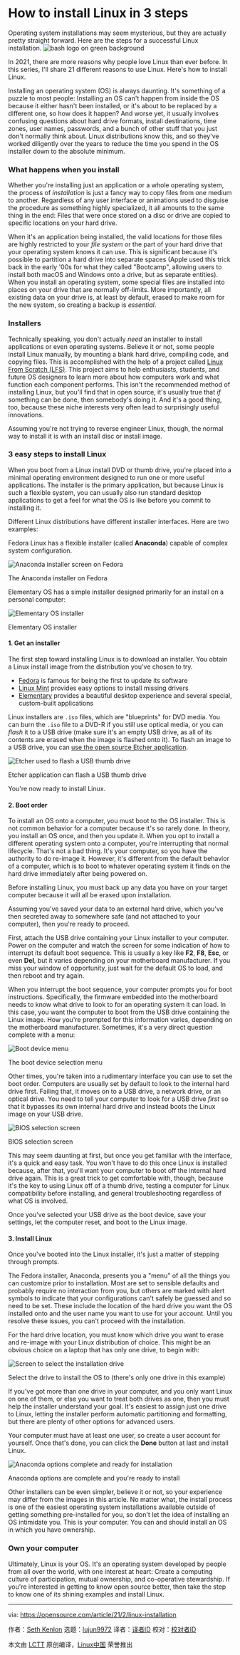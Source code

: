 [#]: collector: (lujun9972)
[#]: translator: ( )
[#]: reviewer: ( )
[#]: publisher: ( )
[#]: url: ( )
[#]: subject: (How to install Linux in 3 steps)
[#]: via: (https://opensource.com/article/21/2/linux-installation)
[#]: author: (Seth Kenlon https://opensource.com/users/seth)

How to install Linux in 3 steps
======
Operating system installations may seem mysterious, but they are
actually pretty straight forward. Here are the steps for a successful
Linux installation.
![bash logo on green background][1]

In 2021, there are more reasons why people love Linux than ever before. In this series, I'll share 21 different reasons to use Linux. Here's how to install Linux. 

Installing an operating system (OS) is always daunting. It's something of a puzzle to most people: Installing an OS can't happen from inside the OS because it either hasn't been installed, or it's about to be replaced by a different one, so how does it happen? And worse yet, it usually involves confusing questions about hard drive formats, install destinations, time zones, user names, passwords, and a bunch of other stuff that you just don't normally think about. Linux distributions know this, and so they've worked diligently over the years to reduce the time you spend in the OS installer down to the absolute minimum.

### What happens when you install

Whether you're installing just an application or a whole operating system, the process of _installation_ is just a fancy way to copy files from one medium to another. Regardless of any user interface or animations used to disguise the procedure as something highly specialized, it all amounts to the same thing in the end: Files that were once stored on a disc or drive are copied to specific locations on your hard drive.

When it's an application being installed, the valid locations for those files are highly restricted to your _file system_ or the part of your hard drive that your operating system knows it can use. This is significant because it's possible to partition a hard drive into separate spaces (Apple used this trick back in the early '00s for what they called "Bootcamp", allowing users to install both macOS and Windows onto a drive, but as separate entities). When you install an operating system, some special files are installed into places on your drive that are normally off-limits. More importantly, all existing data on your drive is, at least by default, erased to make room for the new system, so creating a backup is _essential_.

### Installers

Technically speaking, you don't actually _need_ an installer to install applications or even operating systems. Believe it or not, some people install Linux manually, by mounting a blank hard drive, compiling code, and copying files. This is accomplished with the help of a project called [Linux From Scratch (LFS)][2]. This project aims to help enthusiasts, students, and future OS designers to learn more about how computers work and what function each component performs. This isn't the recommended method of installing Linux, but you'll find that in open source, it's usually true that _if_ something can be done, then somebody's doing it. And it's a good thing, too, because these niche interests very often lead to surprisingly useful innovations.

Assuming you're not trying to reverse engineer Linux, though, the normal way to install it is with an install disc or install image.

### 3 easy steps to install Linux

When you boot from a Linux install DVD or thumb drive, you're placed into a minimal operating environment designed to run one or more useful applications. The installer is the primary application, but because Linux is such a flexible system, you can usually also run standard desktop applications to get a feel for what the OS is like before you commit to installing it.

Different Linux distributions have different installer interfaces. Here are two examples:

Fedora Linux has a flexible installer (called **Anaconda**) capable of complex system configuration.

![Anaconda installer screen on Fedora][3]

The Anaconda installer on Fedora

Elementary OS has a simple installer designed primarily for an install on a personal computer:

![Elementary OS installer][4]

Elementary OS installer

#### 1\. Get an installer

The first step toward installing Linux is to download an installer. You obtain a Linux install image from the distribution you've chosen to try.

  * [Fedora][5] is famous for being the first to update its software
  * [Linux Mint][6] provides easy options to install missing drivers
  * [Elementary][7] provides a beautiful desktop experience and several special, custom-built applications



Linux installers are `.iso` files, which are "blueprints" for DVD media. You can burn the `.iso` file to a DVD-R if you still use optical media, or you can _flash_ it to a USB drive (make sure it's an empty USB drive, as all of its contents are erased when the image is flashed onto it). To flash an image to a USB drive, you can [use the open source Etcher application][8].

![Etcher used to flash a USB thumb drive][9]

Etcher application can flash a USB thumb drive

You're now ready to install Linux.

#### 2\. Boot order

To install an OS onto a computer, you must boot to the OS installer. This is not common behavior for a computer because it's so rarely done. In theory, you install an OS once, and then you update it. When you opt to install a different operating system onto a computer, you're interrupting that normal lifecycle. That's not a bad thing. It's your computer, so you have the authority to do re-image it. However, it's different from the default behavior of a computer, which is to boot to whatever operating system it finds on the hard drive immediately after being powered on.

Before installing Linux, you must back up any data you have on your target computer because it will all be erased upon installation.

Assuming you've saved your data to an external hard drive, which you've then secreted away to somewhere safe (and not attached to your computer), then you're ready to proceed.

First, attach the USB drive containing your Linux installer to your computer. Power on the computer and watch the screen for some indication of how to interrupt its default boot sequence. This is usually a key like **F2**, **F8**, **Esc**, or even **Del**, but it varies depending on your motherboard manufacturer. If you miss your window of opportunity, just wait for the default OS to load, and then reboot and try again.

When you interrupt the boot sequence, your computer prompts you for boot instructions. Specifically, the firmware embedded into the motherboard needs to know what drive to look to for an operating system it can load. In this case, you want the computer to boot from the USB drive containing the Linux image. How you're prompted for this information varies, depending on the motherboard manufacturer. Sometimes, it's a very direct question complete with a menu:

![Boot device menu][10]

The boot device selection menu

Other times, you're taken into a rudimentary interface you can use to set the boot order. Computers are usually set by default to look to the internal hard drive first. Failing that, it moves on to a USB drive, a network drive, or an optical drive. You need to tell your computer to look for a USB drive _first_ so that it bypasses its own internal hard drive and instead boots the Linux image on your USB drive.

![BIOS selection screen][11]

BIOS selection screen

This may seem daunting at first, but once you get familiar with the interface, it's a quick and easy task. You won't have to do this once Linux is installed because, after that, you'll want your computer to boot off the internal hard drive again. This is a great trick to get comfortable with, though, because it's the key to using Linux off of a thumb drive, testing a computer for Linux compatibility before installing, and general troubleshooting regardless of what OS is involved.

Once you've selected your USB drive as the boot device, save your settings, let the computer reset, and boot to the Linux image.

#### 3\. Install Linux

Once you've booted into the Linux installer, it's just a matter of stepping through prompts.

The Fedora installer, Anaconda, presents you a "menu" of all the things you can customize prior to installation. Most are set to sensible defaults and probably require no interaction from you, but others are marked with alert symbols to indicate that your configurations can't safely be guessed and so need to be set. These include the location of the hard drive you want the OS installed onto and the user name you want to use for your account. Until you resolve these issues, you can't proceed with the installation.

For the hard drive location, you must know which drive you want to erase and re-image with your Linux distribution of choice. This might be an obvious choice on a laptop that has only one drive, to begin with:

![Screen to select the installation drive][12]

Select the drive to install the OS to (there's only one drive in this example)

If you've got more than one drive in your computer, and you only want Linux on one of them, or else you want to treat both drives as one, then you must help the installer understand your goal. It's easiest to assign just one drive to Linux, letting the installer perform automatic partitioning and formatting, but there are plenty of other options for advanced users.

Your computer must have at least one user, so create a user account for yourself. Once that's done, you can click the **Done** button at last and install Linux.

![Anaconda options complete and ready for installation][13]

Anaconda options are complete and you're ready to install

Other installers can be even simpler, believe it or not, so your experience may differ from the images in this article. No matter what, the install process is one of the easiest operating system installations available outside of getting something pre-installed for you, so don't let the idea of installing an OS intimidate you. This is your computer. You can and should install an OS in which you have ownership.

### Own your computer

Ultimately, Linux is your OS. It's an operating system developed by people from all over the world, with one interest at heart: Create a computing culture of participation, mutual ownership, and co-operative stewardship. If you're interested in getting to know open source better, then take the step to know one of its shining examples and install Linux.

--------------------------------------------------------------------------------

via: https://opensource.com/article/21/2/linux-installation

作者：[Seth Kenlon][a]
选题：[lujun9972][b]
译者：[译者ID](https://github.com/译者ID)
校对：[校对者ID](https://github.com/校对者ID)

本文由 [LCTT](https://github.com/LCTT/TranslateProject) 原创编译，[Linux中国](https://linux.cn/) 荣誉推出

[a]: https://opensource.com/users/seth
[b]: https://github.com/lujun9972
[1]: https://opensource.com/sites/default/files/styles/image-full-size/public/lead-images/bash_command_line.png?itok=k4z94W2U (bash logo on green background)
[2]: http://www.linuxfromscratch.org
[3]: https://opensource.com/sites/default/files/anaconda-installer.png
[4]: https://opensource.com/sites/default/files/elementary-installer.png
[5]: http://getfedora.org
[6]: http://linuxmint.com
[7]: http://elementary.io
[8]: https://opensource.com/article/18/7/getting-started-etcherio
[9]: https://opensource.com/sites/default/files/etcher_0.png
[10]: https://opensource.com/sites/default/files/boot-menu.jpg
[11]: https://opensource.com/sites/default/files/bios_1.jpg
[12]: https://opensource.com/sites/default/files/install-harddrive-chooser.png
[13]: https://opensource.com/sites/default/files/anaconda-done.png
